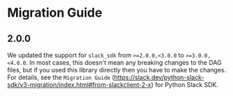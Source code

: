 <!--
 Licensed to the Apache Software Foundation (ASF) under one
 or more contributor license agreements.  See the NOTICE file
 distributed with this work for additional information
 regarding copyright ownership.  The ASF licenses this file
 to you under the Apache License, Version 2.0 (the
 "License"); you may not use this file except in compliance
 with the License.  You may obtain a copy of the License at

   http://www.apache.org/licenses/LICENSE-2.0

 Unless required by applicable law or agreed to in writing,
 software distributed under the License is distributed on an
 "AS IS" BASIS, WITHOUT WARRANTIES OR CONDITIONS OF ANY
 KIND, either express or implied.  See the License for the
 specific language governing permissions and limitations
 under the License.
 -->

# Migration Guide

## 2.0.0

We updated the support for `slack_sdk` from ``>=2.0.0,<3.0.0`` to ``>=3.0.0,<4.0.0``. In most cases, this doesn't mean any breaking changes to the DAG files, but if you used this library directly then you have to make the changes.
For details, see the `Migration Guide` (https://slack.dev/python-slack-sdk/v3-migration/index.html#from-slackclient-2-x) for Python Slack SDK.
